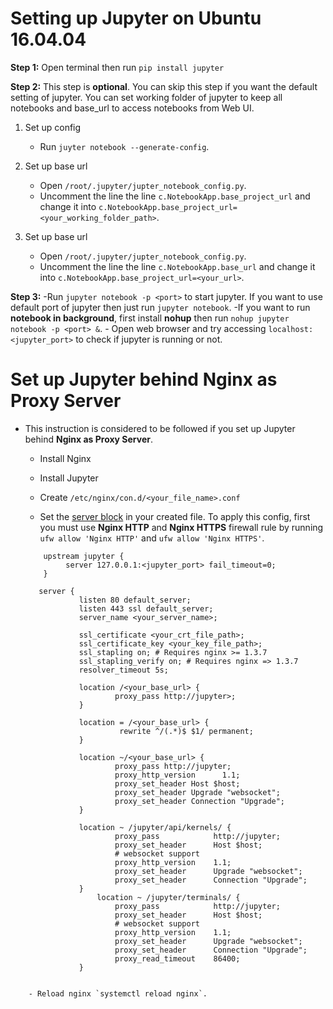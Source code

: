 # Setting up Jupyter on Ubuntu 16.04.04

**Step 1:** 
Open terminal then run `pip install jupyter`

**Step 2:** 
This step is **optional**. You can skip this step if you want the default setting of jupyter.
You can set working folder of jupyter to keep all notebooks and base_url to access  notebooks from Web UI.

1. Set up config  
    - Run `juyter notebook --generate-config`.
    
2. Set up base url 
    - Open `/root/.jupyter/jupter_notebook_config.py`.
    - Uncomment the line the line `c.NotebookApp.base_project_url` 
    and change it into `c.NotebookApp.base_project_url=<your_working_folder_path>`.

3. Set up base url
    - Open `/root/.jupyter/jupter_notebook_config.py`.
    - Uncomment the line the line `c.NotebookApp.base_url` 
    and change it into `c.NotebookApp.base_project_url=<your_url>`.

**Step 3:**
    -Run `jupyter notebook -p <port>` to start jupyter. If you want to use default port of jupyter then just run `jupyter notebook`. 
    -If you want to run **notebook in background**, first install **nohup** then run `nohup jupyter notebook -p <port> &`.
    - Open web browser and try accessing `localhost:<jupyter_port>` to check if jupyter is running or not.

# Set up Jupyter behind Nginx as Proxy Server
- This instruction is considered to be followed if you set up Jupyter behind **Nginx as Proxy Server**.
	
	-  Install Nginx 
	
	-  Install Jupyter

	-  Create `/etc/nginx/con.d/<your_file_name>.conf`
	
	- Set the [server block](https://www.digitalocean.com/community/tutorials/understanding-nginx-server-and-location-block-selection-algorithms)  in your created file. To apply this config, first you must use **Nginx HTTP** and **Nginx HTTPS** firewall rule by running `ufw allow 'Nginx HTTP'` and `ufw allow 'Nginx HTTPS'`.
	
	```
		upstream jupyter {
	         server 127.0.0.1:<jupyter_port> fail_timeout=0;
        }

	   server {
                listen 80 default_server;
                listen 443 ssl default_server;
                server_name <your_server_name>;
	             
                ssl_certificate <your_crt_file_path>;
                ssl_certificate_key <your_key_file_path>;
                ssl_stapling on; # Requires nginx >= 1.3.7
                ssl_stapling_verify on; # Requires nginx => 1.3.7
                resolver_timeout 5s;
               
                location /<your_base_url> {
                        proxy_pass http://jupyter>;
                }

                location = /<your_base_url> {
                         rewrite ^/(.*)$ $1/ permanent;
                }

                location ~/<your_base_url> {
                        proxy_pass http://jupyter;
                        proxy_http_version      1.1;
                        proxy_set_header Host $host;
                        proxy_set_header Upgrade "websocket";
                        proxy_set_header Connection "Upgrade";
                }

                location ~ /jupyter/api/kernels/ {
                        proxy_pass            http://jupyter;
                        proxy_set_header      Host $host;
                        # websocket support
                        proxy_http_version    1.1;
                        proxy_set_header      Upgrade "websocket";
                        proxy_set_header      Connection "Upgrade";                                                                                                                                                                                                             
				}
	                location ~ /jupyter/terminals/ {
                        proxy_pass            http://jupyter;
                        proxy_set_header      Host $host;
                        # websocket support
                        proxy_http_version    1.1;
                        proxy_set_header      Upgrade "websocket";
                        proxy_set_header      Connection "Upgrade";
                        proxy_read_timeout    86400;
                }
```

	- Reload nginx `systemctl reload nginx`. 
